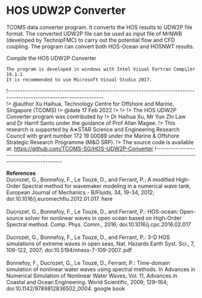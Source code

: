 # HOS UDW2P Converter

TCOMS data converter program. It converts the HOS results to UDW2P file format. The converted UDW2P file can be used as input file of MrNWB (developed by TechnipFMC) to carry out the potential flow and CFD coupling. 
The program can convert both HOS-Ocean and HOSNWT results.

Compile the HOS UDW2P Converter

    The program is developed in windows with Intel Visual Fortran Compiler 19.1.1
	It is recommended to use Microsoft Visual Studio 2017.
!---------------------------------------------------------------------------------------------------------------------    
!> @author Xu Haihua, Technology Centre for Offshore and Marine, Singapore (TCOMS)
!> @date 17 Feb 2022
!>
!>
!> The HOS UDW2P Converter program was contributed by 
!> Dr Haihua Xu, Mr Yun Zhi Law and Dr Harrif Santo under the guidance of Prof Allan Magee. 
!> This research is supported by A∗STAR Science and Engineering Research Council with grant number 172 19 00089 under the Marine & Offshore Strategic Research Programme (M&O SRP). 
!> The source code is available at: https://github.com/TCOMS-SG/HOS-UDW2P-Converter
!---------------------------------------------------------------------------------------------------------------------    

<b>References</b><br>
	Ducrozet, G., Bonnefoy, F., Le Touzé, D., and Ferrant, P.: A modified High-Order Spectral method for wavemaker modeling in a numerical wave tank, European Journal of Mechanics - B/Fluids, 34, 19-34, 2012; doi:10.1016/j.euromechflu.2012.01.017. here <br><br>
    Ducrozet, G., Bonnefoy, F., Le Touzé, D., and Ferrant, P.: HOS-ocean: Open-source solver for nonlinear waves in open ocean based on High-Order Spectral method. Comp. Phys. Comm., 2016; doi:10.1016/j.cpc.2016.02.017<br><br>
    Ducrozet, G., Bonnefoy, F., Le Touzé, D., and Ferrant, P.: 3-D HOS simulations of extreme waves in open seas, Nat. Hazards Earth Syst. Sci., 7, 109-122, 2007; doi:10.5194/nhess-7-109-2007. pdf<br><br>
    Bonnefoy, F., Ducrozet, G., Le Touzé, D., Ferrant, P.: Time-domain simulation of nonlinear water waves using spectral methods. In Advances in Numerical Simulation of Nonlinear Water Waves, Vol. 11, Advances in Coastal and Ocean Engineering. World Scientific, 2009; 129–164; doi:10.1142/9789812836502_0004. google book<br><br>
